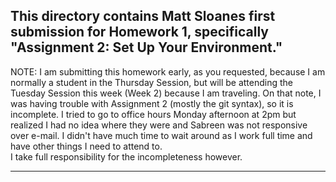 This directory contains Matt Sloanes first submission for Homework 1, specifically "Assignment 2: Set Up Your Environment."
------
NOTE: I am submitting this homework early, as you requested, because I am normally a student in the Thursday Session, but will be attending 
the Tuesday Session this week (Week 2) because I am traveling.  On that note, I was having trouble with Assignment 2 (mostly the git
syntax), so it is incomplete.  I tried to go to office hours Monday afternoon at 2pm but realized I had no idea where they were and Sabreen
was not responsive over e-mail.  I didn't have much time to wait around as I work full time and have other things I need to attend to.  
I take full responsibility for the incompleteness however.
______


